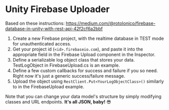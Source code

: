 # Unity Firebase Uploader

Based on these instructions: https://medium.com/@rotolonico/firebase-database-in-unity-with-rest-api-42f2cf6a2bbf

1. Create a new Firebase project, with the realtime database in TEST mode for unauthenticated access.
2. Get your project id (`<id>.firebaseio.com`), and paste it into the appropriate field in the Firebase Upload component in the Inspector.
3. Define a serializable log object class that stores your data. TestLogObject in FirebaseUpload.cs is an example.
4. Define a few custom callbacks for success and failure if you so need. Right now it's just a generic success/failure message.
5. Upload the object using `RestClient.Put<YourLogObjectClass>()` similarly to in the FirebaseUpload example.  

Note that you can change your data model's structure by simply modifying classes and URL endpoints. **It's all JSON, baby!** 😎
